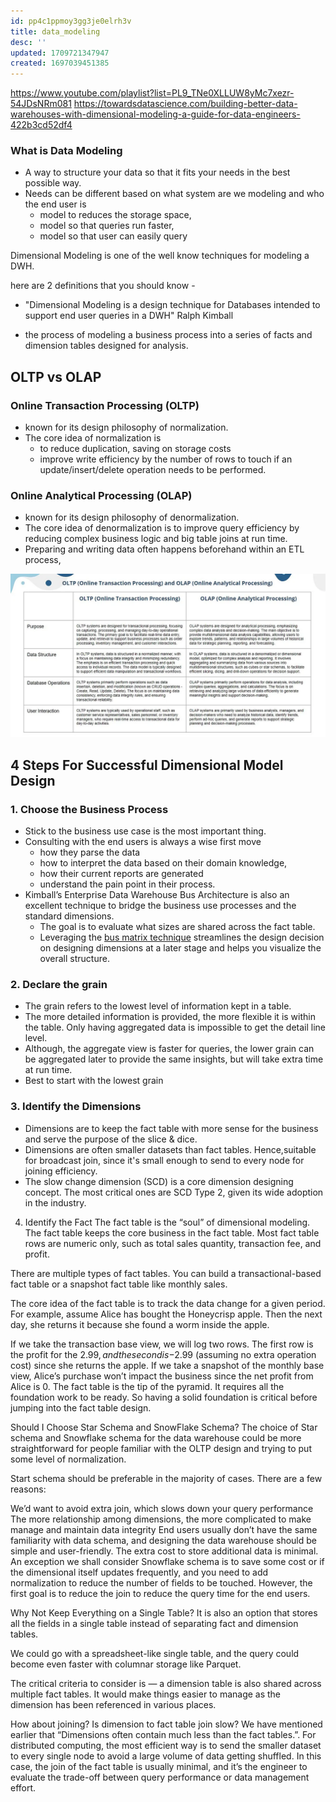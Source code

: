 ```yaml
---
id: pp4c1ppmoy3gg3je0elrh3v
title: data_modeling
desc: ''
updated: 1709721347947
created: 1697039451385
---
```

<https://www.youtube.com/playlist?list=PL9_TNe0XLLUW8yMc7xezr-54JDsNRm081>
<https://towardsdatascience.com/building-better-data-warehouses-with-dimensional-modeling-a-guide-for-data-engineers-422b3cd52df4>


### What is Data Modeling
- A way to structure your data so that it fits your needs in the best possible way.
- Needs can be different based on what system are we modeling and who the end user is
  - model to reduces the storage space,
  - model so that queries run faster,
  - model so that user can easily query



Dimensional Modeling is one of the well know techniques for modeling a DWH.

here are 2 definitions that you should know -

- "Dimensional Modeling is a design technique for Databases intended to support end user queries in a DWH"
Ralph Kimball

- the process of modeling a business process into a series of facts and dimension tables designed for analysis.


## OLTP vs OLAP

### Online Transaction Processing (OLTP)

- known for its design philosophy of normalization.
- The core idea of normalization is
  - to reduce duplication, saving on storage costs
  - improve write efficiency by  the number of rows to touch if an update/insert/delete operation needs to be performed.

### Online Analytical Processing (OLAP)

- known for its design philosophy of denormalization.
- The core idea of denormalization is to improve query efficiency by reducing complex business logic and big table joins at run time.
- Preparing and writing data often happens beforehand within an ETL process,

![alt text](OLTP_vs_OLAP.png)

## 4 Steps For Successful Dimensional Model Design

### 1. Choose the Business Process

- Stick to the business use case is the most important thing.
- Consulting with the end users is always a wise first move
  - how they parse the data
  - how to interpret the data based on  their domain knowledge,
  - how their current reports are generated
  - understand the pain point in their process.
- Kimball’s Enterprise Data Warehouse Bus Architecture is also an excellent technique to bridge the business use processes and the standard dimensions.
  - The goal is to evaluate what sizes are shared across the fact table.
  - Leveraging the [bus matrix technique](https://www.youtube.com/watch?v=8Ta0iDKIFGI&ab_channel=AI-SURGECLOUD) streamlines the design decision on designing dimensions at a later stage and helps you visualize the overall structure.

### 2. Declare the grain

- The grain refers to the lowest level of information kept in a table.
- The more detailed information is provided, the more flexible it is within the table. Only having aggregated data is impossible to get the detail line level.
- Although, the aggregate view is faster for queries, the lower grain can be aggregated later to provide the same insights, but will take extra time at run time.
- Best to start with the lowest grain

### 3. Identify the Dimensions

- Dimensions are to keep the fact table with more sense for the business and  serve the purpose of the slice & dice.
- Dimensions are often smaller datasets than fact tables. Hence,suitable for broadcast join, since it's small enough to send to every node for joining efficiency.
- The slow change dimension (SCD) is a core dimension designing concept. The most critical ones are SCD Type 2, given its wide adoption in the industry.

4. Identify the Fact
The fact table is the “soul” of dimensional modeling. The fact table keeps the core business in the fact table. Most fact table rows are numeric only, such as total sales quantity, transaction fee, and profit.

There are multiple types of fact tables. You can build a transactional-based fact table or a snapshot fact table like monthly sales.

The core idea of the fact table is to track the data change for a given period. For example, assume Alice has bought the Honeycrisp apple. Then the next day, she returns it because she found a worm inside the apple.

If we take the transaction base view, we will log two rows. The first row is the profit for the $2.99, and the second is -$2.99 (assuming no extra operation cost) since she returns the apple.
If we take a snapshot of the monthly base view, Alice’s purchase won’t impact the business since the net profit from Alice is 0.
The fact table is the tip of the pyramid. It requires all the foundation work to be ready. So having a solid foundation is critical before jumping into the fact table design.

Should I Choose Star Schema and SnowFlake Schema?
The choice of Star schema and Snowflake schema for the data warehouse could be more straightforward for people familiar with the OLTP design and trying to put some level of normalization.

Start schema should be preferable in the majority of cases. There are a few reasons:

We’d want to avoid extra join, which slows down your query performance
The more relationship among dimensions, the more complicated to make manage and maintain data integrity
End users usually don’t have the same familiarity with data schema, and designing the data warehouse should be simple and user-friendly.
The extra cost to store additional data is minimal.
An exception we shall consider Snowflake schema is to save some cost or if the dimensional itself updates frequently, and you need to add normalization to reduce the number of fields to be touched. However, the first goal is to reduce the join to reduce the query time for the end users.

Why Not Keep Everything on a Single Table?
It is also an option that stores all the fields in a single table instead of separating fact and dimension tables.

We could go with a spreadsheet-like single table, and the query could become even faster with columnar storage like Parquet.

The critical criteria to consider is — a dimension table is also shared across multiple fact tables. It would make things easier to manage as the dimension has been referenced in various places.

How about joining? Is dimension to fact table join slow? We have mentioned earlier that “Dimensions often contain much less than the fact tables.”. For distributed computing, the most efficient way is to send the smaller dataset to every single node to avoid a large volume of data getting shuffled. In this case, the join of the fact table is usually minimal, and it’s the engineer to evaluate the trade-off between query performance or data management effort.
